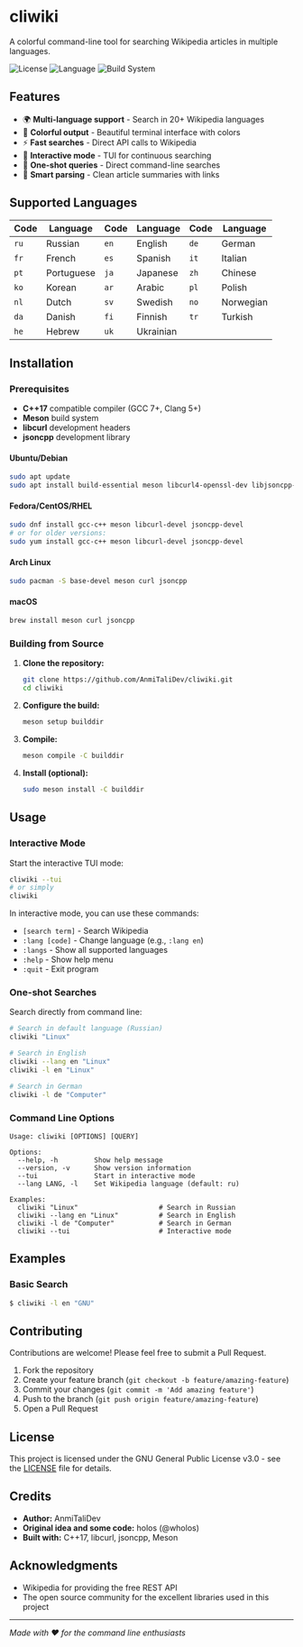 # cliwiki

A colorful command-line tool for searching Wikipedia articles in multiple languages.

![License](https://img.shields.io/badge/license-GPL%20v3-blue.svg)
![Language](https://img.shields.io/badge/language-C%2B%2B17-orange.svg)
![Build System](https://img.shields.io/badge/build-Meson-green.svg)

## Features

- 🌍 **Multi-language support** - Search in 20+ Wikipedia languages
- 🎨 **Colorful output** - Beautiful terminal interface with colors
- ⚡ **Fast searches** - Direct API calls to Wikipedia
- 🔄 **Interactive mode** - TUI for continuous searching
- 📱 **One-shot queries** - Direct command-line searches
- 🎯 **Smart parsing** - Clean article summaries with links

## Supported Languages

| Code | Language   | Code | Language   | Code | Language   |
|------|------------|------|------------|------|------------|
| `ru` | Russian    | `en` | English    | `de` | German     |
| `fr` | French     | `es` | Spanish    | `it` | Italian    |
| `pt` | Portuguese | `ja` | Japanese   | `zh` | Chinese    |
| `ko` | Korean     | `ar` | Arabic     | `pl` | Polish     |
| `nl` | Dutch      | `sv` | Swedish    | `no` | Norwegian  |
| `da` | Danish     | `fi` | Finnish    | `tr` | Turkish    |
| `he` | Hebrew     | `uk` | Ukrainian  |      |            |

## Installation

### Prerequisites

- **C++17** compatible compiler (GCC 7+, Clang 5+)
- **Meson** build system
- **libcurl** development headers
- **jsoncpp** development library

#### Ubuntu/Debian
```bash
sudo apt update
sudo apt install build-essential meson libcurl4-openssl-dev libjsoncpp-dev
```

#### Fedora/CentOS/RHEL
```bash
sudo dnf install gcc-c++ meson libcurl-devel jsoncpp-devel
# or for older versions:
sudo yum install gcc-c++ meson libcurl-devel jsoncpp-devel
```

#### Arch Linux
```bash
sudo pacman -S base-devel meson curl jsoncpp
```

#### macOS
```bash
brew install meson curl jsoncpp
```

### Building from Source

1. **Clone the repository:**
   ```bash
   git clone https://github.com/AnmiTaliDev/cliwiki.git
   cd cliwiki
   ```

2. **Configure the build:**
   ```bash
   meson setup builddir
   ```

3. **Compile:**
   ```bash
   meson compile -C builddir
   ```

4. **Install (optional):**
   ```bash
   sudo meson install -C builddir
   ```

## Usage

### Interactive Mode

Start the interactive TUI mode:
```bash
cliwiki --tui
# or simply
cliwiki 
```

In interactive mode, you can use these commands:
- `[search term]` - Search Wikipedia
- `:lang [code]` - Change language (e.g., `:lang en`)
- `:langs` - Show all supported languages
- `:help` - Show help menu
- `:quit` - Exit program

### One-shot Searches

Search directly from command line:
```bash
# Search in default language (Russian)
cliwiki "Linux"

# Search in English
cliwiki --lang en "Linux"
cliwiki -l en "Linux"

# Search in German
cliwiki -l de "Computer"
```

### Command Line Options

```
Usage: cliwiki [OPTIONS] [QUERY]

Options:
  --help, -h         Show help message
  --version, -v      Show version information
  --tui              Start in interactive mode
  --lang LANG, -l    Set Wikipedia language (default: ru)

Examples:
  cliwiki "Linux"                    # Search in Russian
  cliwiki --lang en "Linux"          # Search in English
  cliwiki -l de "Computer"           # Search in German
  cliwiki --tui                      # Interactive mode
```

## Examples

### Basic Search
```bash
$ cliwiki -l en "GNU"
```

## Contributing

Contributions are welcome! Please feel free to submit a Pull Request.

1. Fork the repository
2. Create your feature branch (`git checkout -b feature/amazing-feature`)
3. Commit your changes (`git commit -m 'Add amazing feature'`)
4. Push to the branch (`git push origin feature/amazing-feature`)
5. Open a Pull Request

## License

This project is licensed under the GNU General Public License v3.0 - see the [LICENSE](LICENSE) file for details.

## Credits

- **Author:** AnmiTaliDev
- **Original idea and some code:** holos (@wholos)
- **Built with:** C++17, libcurl, jsoncpp, Meson

## Acknowledgments

- Wikipedia for providing the free REST API
- The open source community for the excellent libraries used in this project

---

*Made with ❤️ for the command line enthusiasts*

